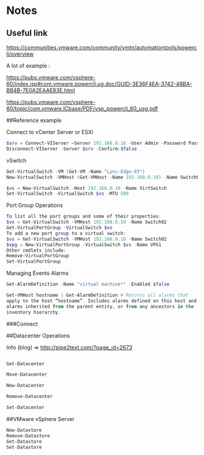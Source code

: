 # Notes

## Useful link

https://communities.vmware.com/community/vmtn/automationtools/powercli/overview

A lot of example :

https://pubs.vmware.com/vsphere-60/index.jsp#com.vmware.powercli.ug.doc/GUID-3E36F4EA-3742-48BA-BB4B-7E0A2EAAE83E.html

https://pubs.vmware.com/vsphere-60/topic/com.vmware.ICbase/PDF/vsp_powercli_60_usg.pdf

##Reference example

Connect to vCenter Server or ESXi

```Powershell
$srv = Connect-VIServer –Server 192.168.0.10 -User Admin -Password Pass01
Disconnect-VIServer -Server $srv -Confirm:$false
```

vSwitch
```Powershell
Get-VirtualSwitch -VM (Get-VM -Name "Lync-Edge-03")
New-VirtualSwitch -VMHost (Get-VMHost -Name 192.168.0.10) -Name Switch02

$vs = New-VirtualSwitch -Host 192.168.0.10 -Name VirtSwitch
Set-VirtualSwitch -VirtualSwitch $vs -MTU 500
```

Port Group Operations

```Powershell
To list all the port groups and some of their properties:
$vs = Get-VirtualSwitch -VMHost 192.168.0.10 -Name Switch02
Get-VirtualPortGroup -VirtualSwitch $vs
To add a new port group to a virtual switch:
$vs = Get-VirtualSwitch -VMHost 192.168.0.10 -Name Switch02
$vpg = New-VirtualPortGroup -VirtualSwitch $vs -Name VPG1
Other cmdlets include:
Remove-VirtualPortGroup
Set-VirtualPortGroup
```

Managing Events Alarms

```Powershell
Get-AlarmDefinition -Name "virtual machine*" -Enabled $false

Get-VMHost hostname | Get-AlarmDefinition # Returns all alarms that
apply to the host “hostname”. Includes alarms defined on this host and
alarms inherited from the parent entity, or from any ancestors in the
inventory hierarchy.
```

###Connect

##Datacenter Operations

Info (blog) => http://pipe2text.com/?page_id=2673

```Powershell

Get-Datacenter

Move-Datacenter

New-Datacenter

Remove-Datacenter

Set-Datacenter
```

##VMware vSphere Server

```Powershell
New-Datastore
Remove-Datastore
Get-Datastore
Set-Datastore
```
